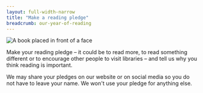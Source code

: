```yaml
---
layout: full-width-narrow
title: "Make a reading pledge"
breadcrumb: our-year-of-reading
---
```

<img src="http://suffolklibraries.co.uk/wp-content/uploads/2016/02/yor-1.jpg" alt="A book placed in front of a face" class="br-100" />

Make your reading pledge – it could be to read more, to read something different or to encourage other people to visit libraries – and tell us why you think reading is important.

We may share your pledges on our website or on social media so you do not have to leave your name. We won't use your pledge for anything else.
